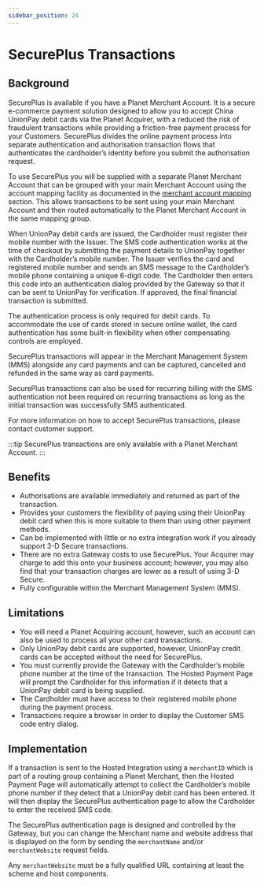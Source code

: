 ```yaml
---
sidebar_position: 24
---
```


# SecurePlus Transactions

## Background 

SecurePlus is available if you have a Planet Merchant Account. It is a secure e-commerce payment solution designed to allow you to accept China UnionPay debit cards via the Planet Acquirer, with a reduced the risk of fraudulent transactions while providing a friction-free payment process for your Customers. SecurePlus divides the online payment process into separate
authentication and authorisation transaction flows that authenticates the cardholder’s identity before you submit the authorisation request.

To use SecurePlus you will be supplied with a separate Planet Merchant Account that can be grouped with your main Merchant Account using the account mapping facility as documented in the [merchant account mapping](annexes#merchantAccountMapping) section. This allows transactions to be sent using your main Merchant Account and then routed automatically to the Planet Merchant Account in the same mapping group.

When UnionPay debit cards are issued, the Cardholder must register their mobile number with the Issuer. The SMS code authentication works at the time of checkout by submitting the payment details to UnionPay together with the Cardholder’s mobile number. The Issuer verifies the card and registered mobile number and sends an SMS message to the Cardholder’s mobile phone containing a unique 6-digit code. The Cardholder then enters this code into an authentication dialog provided by the Gateway so that it can be sent to UnionPay for verification.
If approved, the final financial transaction is submitted.

The authentication process is only required for debit cards. To accommodate the use of cards stored in secure online wallet, the card authentication has some built-in flexibility when other
compensating controls are employed.

SecurePlus transactions will appear in the Merchant Management System (MMS) alongside any card payments and can be captured, cancelled and refunded in the same way as card payments.

SecurePlus transactions can also be used for recurring billing with the SMS authentication not been required on recurring transactions as long as the initial transaction was successfully SMS authenticated.

For more information on how to accept SecurePlus transactions, please contact customer support.

:::tip
SecurePlus transactions are only available with a Planet Merchant Account.
::: 

## Benefits 

- Authorisations are available immediately and returned as part of the transaction.
- Provides your customers the flexibility of paying using their UnionPay debit card when this is more suitable to them than using other payment methods.
- Can be implemented with little or no extra integration work if you already support 3-D Secure transactions.
- There are no extra Gateway costs to use SecurePlus. Your Acquirer may charge to add this onto your business account; however, you may also find that your transaction charges are lower as a result of using 3-D Secure.
- Fully configurable within the Merchant Management System (MMS).

## Limitations 

- You will need a Planet Acquiring account, however, such an account can also be used to process all your other card transactions.
- Only UnionPay debit cards are supported, however, UnionPay credit cards can be accepted without the need for SecurePlus.
- You must currently provide the Gateway with the Cardholder’s mobile phone number at the time of the transaction. The Hosted Payment Page will prompt the Cardholder for this information if it detects that a UnionPay debit card is being supplied.
- The Cardholder must have access to their registered mobile phone during the payment process.
- Transactions require a browser in order to display the Customer SMS code entry dialog.

## Implementation 

If a transaction is sent to the Hosted Integration using a `merchantID` which is part of a routing group containing a Planet Merchant, then the Hosted Payment Page will automatically attempt to collect the Cardholder’s mobile phone number if they detect that a UnionPay debit card has been entered. It will then display the SecurePlus authentication page to allow the Cardholder to enter the received SMS code.

The SecurePlus authentication page is designed and controlled by the Gateway, but you can change the Merchant name and website address that is displayed on the form by sending the
`merchantName` and/or `merchantWebsite` request fields.

Any `merchantWebsite` must be a fully qualified URL containing at least the scheme and host components.